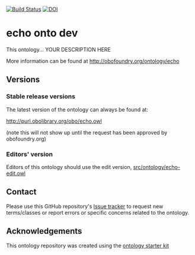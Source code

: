 [![Build Status](https://travis-ci.org/pellst/echo.svg?branch=master)](https://travis-ci.org/pellst/echo)
[![DOI](https://zenodo.org/badge/13996/pellst/echo.svg)](https://zenodo.org/badge/latestdoi/13996/pellst/echo)

# echo onto dev

This ontology... YOUR DESCRIPTION HERE

More information can be found at http://obofoundry.org/ontology/echo

## Versions

### Stable release versions

The latest version of the ontology can always be found at:

http://purl.obolibrary.org/obo/echo.owl

(note this will not show up until the request has been approved by obofoundry.org)

### Editors' version

Editors of this ontology should use the edit version, [src/ontology/echo-edit.owl](src/ontology/echo-edit.owl)

## Contact

Please use this GitHub repository's [Issue tracker](https://github.com/pellst/echo/issues) to request new terms/classes or report errors or specific concerns related to the ontology.

## Acknowledgements

This ontology repository was created using the [ontology starter kit](https://github.com/INCATools/ontology-starter-kit)